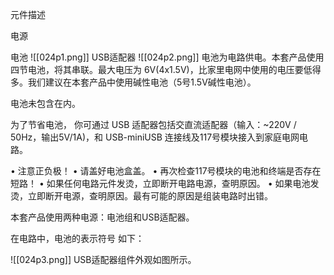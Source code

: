 元件描述

电源

电池
![[024p1.png]]
USB适配器
![[024p2.png]]
电池为电路供电。本套产品使用四节电池，将其串联。最大电压为 6V(4x1.5V)，比家里电网中使用的电压要低得多。我们建议在本套产品中使用碱性电池（5号1.5V碱性电池）。

电池未包含在内。

为了节省电池， 你可通过 USB 适配器包括交直流适配器（输入：~220V / 50Hz，输出5V/1A)，和 USB-miniUSB 连接线及117号模块接入到家庭电网电路。

• 注意正负极！
• 请盖好电池盒盖。
• 再次检查117号模块的电池和终端是否存在短路！
• 如果任何电路元件发烫，立即断开电路电源，查明原因。
• 如果电池发烫，立即断开电源，查明原因。最有可能的原因是组装电路时出错。

本套产品使用两种电源：电池组和USB适配器。

在电路中，电池的表示符号
如下：


![[024p3.png]]
USB适配器组件外观如图所示。